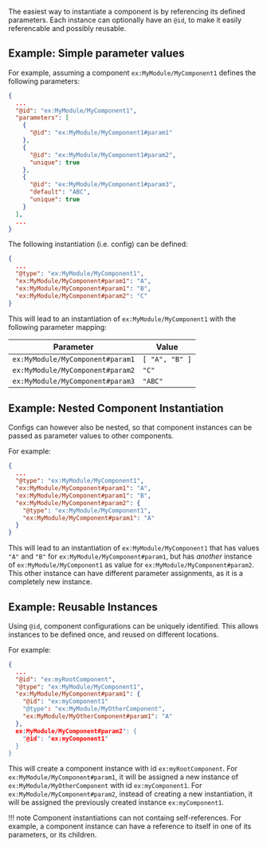 The easiest way to instantiate a component is by referencing its defined parameters.
Each instance can optionally have an `@id`, to make it easily referencable and possibly reusable.

## Example: Simple parameter values

For example, assuming a component `ex:MyModule/MyComponent1` defines the following parameters:
```json
{
  ...
  "@id": "ex:MyModule/MyComponent1",
  "parameters": [
    {
      "@id": "ex:MyModule/MyComponent1#param1"
    },
    {
      "@id": "ex:MyModule/MyComponent1#param2",
      "unique": true
    },
    {
      "@id": "ex:MyModule/MyComponent1#param3",
      "default": "ABC",
      "unique": true
    }
  ],
  ...
}
```

The following instantiation (i.e. config) can be defined:
```json
{
  ...
  "@type": "ex:MyModule/MyComponent1",
  "ex:MyModule/MyComponent#param1": "A",
  "ex:MyModule/MyComponent#param1": "B",
  "ex:MyModule/MyComponent#param2": "C"
}
```

This will lead to an instantiation of `ex:MyModule/MyComponent1`
with the following parameter mapping:

| Parameter                        | Value          |
| -------------------------------- | -------------- |
| `ex:MyModule/MyComponent#param1` | `[ "A", "B" ]` |
| `ex:MyModule/MyComponent#param2` | `"C"`          |
| `ex:MyModule/MyComponent#param3` | `"ABC"`        |

## Example: Nested Component Instantiation

Configs can however also be nested, so that component instances can be passed as parameter values to other components.

For example:
```json
{
  ...
  "@type": "ex:MyModule/MyComponent1",
  "ex:MyModule/MyComponent#param1": "A",
  "ex:MyModule/MyComponent#param1": "B",
  "ex:MyModule/MyComponent#param2": {
    "@type": "ex:MyModule/MyComponent1",
    "ex:MyModule/MyComponent#param1": "A"
  }
}
```

This will lead to an instantiation of `ex:MyModule/MyComponent1`
that has values `"A"` and `"B"` for `ex:MyModule/MyComponent#param1`,
but has _another_ instance of `ex:MyModule/MyComponent1` as value for `ex:MyModule/MyComponent#param2`.
This other instance can have different parameter assignments, as it is a completely new instance.

## Example: Reusable Instances

Using `@id`, component configurations can be uniquely identified.
This allows instances to be defined once, and reused on different locations.

For example:
```json
{
  ...
  "@id": "ex:myRootComponent",
  "@type": "ex:MyModule/MyComponent1",
  "ex:MyModule/MyComponent#param1": {
    "@id": "ex:myComponent1"
    "@type": "ex:MyModule/MyOtherComponent",
    "ex:MyModule/MyOtherComponent#param1": "A"
  },
  ex:MyModule/MyComponent#param2": {
    "@id": "ex:myComponent1"
  }
}
```

This will create a component instance with id `ex:myRootComponent`.
For `ex:MyModule/MyComponent#param1`, it will be assigned a new instance of `ex:MyModule/MyOtherComponent` with id `ex:myComponent1`.
For `ex:MyModule/MyComponent#param2`, instead of creating a new instantiation, it will be assigned the previously created instance `ex:myComponent1`.

!!! note
    Component instantiations can not containg self-references.
    For example, a component instance can have a reference to itself in one of its parameters, or its children.